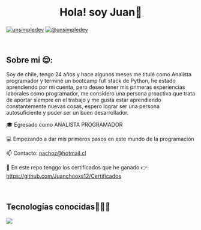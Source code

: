 <h1 align="center">Hola! soy Juan👋 </h1> 

<p align="left">
<a href="https://linkedin.com/in/juan-honorato12" target="blank"><img align="center" src="https://img.shields.io/badge/LinkedIn-0077B5?style=for-the-badge&logo=linkedin&logoColor=white" alt="unsimpledev"/></a>
<a href = "mailto:nachoz@hotmail.cl" target="blank"><img align="center" src="https://img.shields.io/badge/Microsoft_Outlook-0078D4?style=for-the-badge&logo=microsoft-outlook&logoColor=white" alt="@unsimpledev"  /></a>
  </p>
<br>
<h2>Sobre mi 😌: </h2>
<!--Intro start-->

<p align="left">
Soy de chile, tengo 24 años y hace algunos meses me titulé como Analista programador y terminé un bootcamp full stack de Python, he estado aprendiendo por mi cuenta, pero deseo tener mis primeras experiencias laborales como programador, me considero una persona proactiva que trata de aportar siempre en el trabajo y me gusta estar aprendiendo constantemente nuevas cosas, espero lograr ser una persona autosuficiente y poder ser un buen desarrollador.
  
🎓 Egresado como ANALISTA PROGRAMADOR

💻 Empezando a dar mis primeros pasos en este mundo  de la programación

📫 Contacto: nachoz@hotmail.cl

📜 En este repo tenggo los certificados que he ganado 👉: https://github.com/Juanchooxs12/Certificados 
<!--Intro end-->
  </p>
<br>

<h2 >Tecnologías conocidas👨🏻‍💻</h2>
<!--tech stack icons-->
<p align="left">
  <a href="https://skillicons.dev">
    <img src="https://skillicons.dev/icons?i=html,css,javascript,python,bootstrap,mysql,vscode" />
  </a>
</p>
<br>
<!-------------------------->
<br><br><br>
<br><br>

